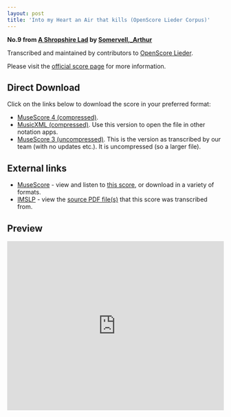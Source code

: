 ```yaml
---
layout: post
title: 'Into my Heart an Air that kills (OpenScore Lieder Corpus)'
---
```


__No.9 from [A Shropshire Lad](https://fourscoreandmore.org/openscore/lieder/Somervell,_Arthur/A_Shropshire_Lad/) by [Somervell,_Arthur](https://fourscoreandmore.org/openscore/lieder/Somervell,_Arthur)__

Transcribed and maintained by contributors to [OpenScore Lieder].

Please visit the [official score page] for more information.

[official score page]: https://musescore.com/openscore-lieder-corpus/scores/6221731
[OpenScore Lieder]: https://musescore.com/openscore-lieder-corpus

## Direct Download

Click on the links below to download the score in your preferred format:
- [MuseScore 4 (compressed)](https://fourscoreandmore.org/openscore/lieder/Somervell,_Arthur/A_Shropshire_Lad/09_Into_my_Heart_an_Air_that_kills.mscz).
- [MusicXML (compressed)](https://fourscoreandmore.org/openscore/lieder/Somervell,_Arthur/A_Shropshire_Lad/09_Into_my_Heart_an_Air_that_kills.mxl). Use this version to open the file in other notation apps.
- [MuseScore 3 (uncompressed)](https://raw.githubusercontent.com/OpenScore/Lieder/refs/heads/main/scores/Somervell,_Arthur/A_Shropshire_Lad/09_Into_my_Heart_an_Air_that_kills/lc6221731.mscx). This is the version as transcribed by our team (with no updates etc.). It is uncompressed (so a larger file).

## External links

- [MuseScore] - view and listen to [this score][MuseScore], or download in a variety of formats.
- [IMSLP] - view the [source PDF file(s)][IMSLP] that this score was transcribed from.

[MuseScore]: https://musescore.com/score/6221731
[IMSLP]: https://imslp.org/wiki/Special:ReverseLookup/529227

## Preview

<iframe width="100%" height="394" src="https://musescore.com/openscore-lieder-corpus/scores/6221731/embed" frameborder="0" allowfullscreen allow="autoplay; fullscreen"></iframe>
